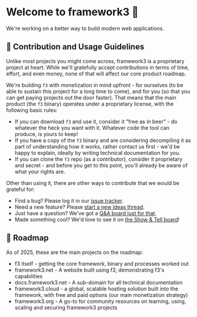 # Welcome to framework3 👋

We're working on a better way to build modern web applications.

## 🌈 Contribution and Usage Guidelines

Unlike most projects you might come across, framework3 is a proprietary project at heart. While we'll gratefully accept contributions in terms of time, effort, and even money, none of that will affect our core product roadmap.

We're building `f3` with monetization in mind upfront - for ourselves (to be able to sustain this project for a long time to come), and for you (so that you can get paying projects out the door faster). That means that the main product (the `f3` binary) operates under a proprietary license, with the following basic rules:

* If you can download `f3` and use it, consider it "free as in beer" - do whatever the heck you want with it. Whatever code the tool can produce, is yours to keep!
* If you have a copy of the `f3` binary and are considering decompiling it as part of understanding how it works, rather contact us first - we'd be happy to explain, ideally by writing technical documentation for you.
* If you can clone the `f3` repo (as a contributor), consider it proprietary and secret - and before you get to this point, you'll already be aware of what your rights are.

Other than using it, there are other ways to contribute that we would be grateful for:

* Find a bug? Please log it in our [issue tracker](https://github.com/framework3/.github/issues).
* Need a new feature? Please [start a new Ideas thread](https://github.com/orgs/framework3/discussions/new?category=ideas).
* Just have a question? We've got a [Q&A board just for that](https://github.com/orgs/framework3/discussions/new?category=q-a).
* Made something cool? We'd love to see it on [the Show & Tell board](https://github.com/orgs/framework3/discussions/new?category=show-and-tell)!

## 🚀 Roadmap

As of 2025, these are the main projects on the roadmap:

* f3 itself - getting the core framework, binary and processes worked out
* framework3.net - A website built using f3, demonstrating f3's capabilities
* docs.framework3.net - A sub-domain for all technical documentation
* framework3.cloud - a global, scalable hosting solution built into the framework, with free and paid options (our main monetization strategy)
* framework3.org - A go-to for community resources on learning, using, scaling and securing framework3 projects
